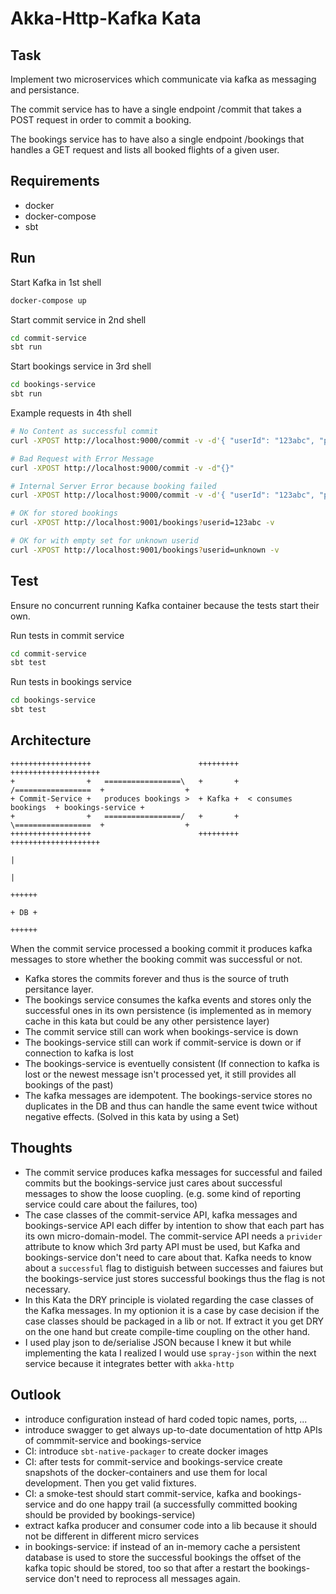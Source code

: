 # Akka-Http-Kafka Kata

## Task
Implement two microservices which communicate via kafka as messaging and persistance.

The commit service has to have a single endpoint /commit  that takes a POST request in order to commit a booking.

The bookings service has to have also a single endpoint /bookings that handles a GET request  and lists all booked flights of a given user.

## Requirements
* docker
* docker-compose
* sbt 

## Run

Start Kafka in 1st shell
```bash
docker-compose up
```

Start commit service in 2nd shell
```bash
cd commit-service
sbt run
```

Start bookings service in 3rd shell
```bash
cd bookings-service
sbt run
```

Example requests in 4th shell
```bash
# No Content as successful commit
curl -XPOST http://localhost:9000/commit -v -d'{ "userId": "123abc", "persons": [{ "firstname": "Max", "lastname": "Mustermann", "seat": "A5" }], "price": 69.99, "flightnumber": "EZY8124", "provider": "easyjet"}' 

# Bad Request with Error Message
curl -XPOST http://localhost:9000/commit -v -d"{}"

# Internal Server Error because booking failed
curl -XPOST http://localhost:9000/commit -v -d'{ "userId": "123abc", "persons": [{ "firstname": "Alice", "lastname": "Mustermann", "seat": "A5" },{ "firstname": "Bob", "lastname": "Mustermann", "seat": "A6" }, { "firstname": "Charly", "lastname": "Mustermann", "seat": "A7" }], "price": 69.99, "flightnumber": "EZY8124", "provider": "easyjet"}' 

# OK for stored bookings
curl -XPOST http://localhost:9001/bookings?userid=123abc -v

# OK for with empty set for unknown userid
curl -XPOST http://localhost:9001/bookings?userid=unknown -v
```

## Test
Ensure no concurrent running Kafka container because the tests start their own.

Run tests in commit service
```bash
cd commit-service
sbt test
```

Run tests in bookings service
```bash
cd bookings-service
sbt test
```

## Architecture

```
++++++++++++++++++                        +++++++++                       ++++++++++++++++++++
+                +   =================\   +       +   /=================  +                  +
+ Commit-Service +   produces bookings >  + Kafka +  < consumes bookings  + bookings-service + 
+                +   =================/   +       +   \=================  +                  +
++++++++++++++++++                        +++++++++                       ++++++++++++++++++++
                                                                                    |
                                                                                    |
                                                                                 ++++++
                                                                                 + DB +
                                                                                 ++++++
```

When the commit service processed a booking commit it produces kafka messages to store whether the booking commit was successful or not.
* Kafka stores the commits forever and thus is the source of truth persitance layer.
* The bookings service consumes the kafka events and stores only the successful ones in its own persistence (is implemented as in memory cache in this kata but could be any other persistence layer)
* The commit service still can work when bookings-service is down
* The bookings-service still can work if commit-service is down or if connection to kafka is lost
* The bookings-service is eventuelly consistent (If connection to kafka is lost or the newest message isn't processed yet, it still provides all bookings of the past)
* The kafka messages are idempotent. The bookings-service stores no duplicates in the DB and thus can handle the same event twice without negative effects. (Solved in this kata by using a Set)

## Thoughts
* The commit service produces kafka messages for successful and failed commits but the bookings-service just cares about successful messages to show the loose cuopling. (e.g. some kind of reporting service could care about the failures, too)
* The case classes of the commit-service API, kafka messages and bookings-service API each differ by intention to show that each part has its own micro-domain-model. The commit-service API needs a `privider` attribute to know which 3rd party API must be used, but Kafka and bookings-service don't need to care about that. Kafka needs to know about a `successful` flag to distiguish between successes and faiures but the bookings-service just stores successful bookings thus the flag is not necessary.
* In this Kata the DRY principle is violated regarding the case classes of the Kafka messages. In my optionion it is a case by case decision if the case classes should be packaged in a lib or not. If extract it you get DRY on the one hand but create compile-time coupling on the other hand.
* I used play json to de/serialise JSON because I knew it but while implementing the kata I realized I would use `spray-json` within the next service because it integrates better with `akka-http`

## Outlook
* introduce configuration instead of hard coded topic names, ports, ...
* introduce swagger to get always up-to-date documentation of http APIs of commmit-service and bookings-service
* CI: introduce `sbt-native-packager` to create docker images
* CI: after tests for commit-service and bookings-service create snapshots of the docker-containers and use them for local development. Then you get valid fixtures.
* CI: a smoke-test should start commit-service, kafka and bookings-service and do one happy trail (a successfully committed booking should be provided by bookings-service)
* extract kafka producer and consumer code into a lib because it should not be different in different micro services
* in bookings-service: if instead of an in-memory cache a persistent database is used to store the successful bookings the offset of the kafka topic should be stored, too so that after a restart the bookings-service don't need to reprocess all messages again.

